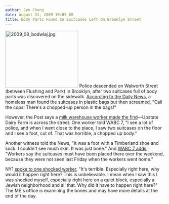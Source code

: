 ```yaml
---
author: Jen Chung
date: August 31, 2009 10:09 AM
title: Body Parts Found In Suitcases Left On Brooklyn Street
---
```


<p><span class="mt-enclosure mt-enclosure-image" style="display: inline;"> <img alt="2009_08_bodwlaj.jpg" src="https://web.archive.org/web/20120124131307im_/http://gothamist.com/attachments/jen/2009_08_bodwlaj.jpg" width="230" height="179" class="image-left"> </span>Police descended on Walworth Street (between Flushing and Park) in Brooklyn, after two suitcases full of body parts was discovered on the sidewalk.  <a href="https://web.archive.org/web/20120124131307/http://www.nydailynews.com/news/ny_crime/2009/08/31/2009-08-31_body_parts_in_bags_found_in_bklyn.html">According to the Daily News</a>, a homeless man found the suitcases in plastic bags but then screamed, &quot;Call the cops! There&apos;s a chopped-up person in the bags!&quot;</p>

<p>However, the Post says a <a href="https://web.archive.org/web/20120124131307/http://www.nypost.com/seven/08312009/news/regionalnews/body_parts_in_two_suitcases_187322.htm">milk warehouse worker made the find</a>&#x2014;Upstate Dairy Farm is across the street.  One worker told WABC 7, &quot;I see a lot of police, and when I went close to the place, I saw two suitcases on the floor and I see a foot, cut of. That was horrible, a chopped up body.&quot;</p>

<p>Another witness told the News, &quot;It was a foot with a Timberland shoe and sock. I couldn&apos;t see much skin. It was just bone.&quot;  And <a href="https://web.archive.org/web/20120124131307/http://abclocal.go.com/wabc/story?section=news/local&amp;id=6990542">WABC 7 adds</a>, &quot;Workers say the suitcases must have been placed there over the weekend, because they were not seen last Friday when the workers went home.&quot;  </p>

<p>NY1 <a href="https://web.archive.org/web/20120124131307/http://ny1.com/content/top_stories/104956/investigators-examine-bones-found-on-brooklyn-sidewalk/Default.aspx">spoke to one shocked worker</a>, &quot;It&apos;s terrible. Especially right here, why would it happen right here? This is unbelievable. I mean when I saw this I was shocked myself, especially right here on a quiet block, especially a Jewish neighborhood and all that. Why did it have to happen right here?&quot; The ME&apos;s office is examining the bones and may have more details at the end of the day.  </p>
